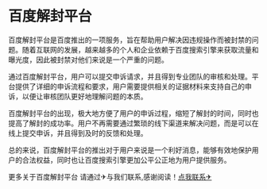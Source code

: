 # 百度解封平台

百度解封平台是百度推出的一项服务，旨在帮助用户解决因违规操作而被封禁的问题。随着互联网的发展，越来越多的个人和企业依赖于百度搜索引擎来获取流量和曝光度，因此被封禁对他们来说是一个严重的问题。

通过百度解封平台，用户可以提交申诉请求，并且得到专业团队的审核和处理。平台提供了详细的申诉流程和要求，用户需要提供相关的证据材料来支持自己的申诉，以便让审核团队更好地理解问题的本质。

百度解封平台的出现，极大地方便了用户的申诉过程，缩短了解封的时间，同时也提高了解封的成功率。用户不再需要通过繁琐的线下渠道来解决问题，而是可以在线上提交申诉，并且得到及时的反馈和处理。

总的来说，百度解封平台的推出对于用户来说是一个利好消息，能够有效地保护用户的合法权益，同时也让百度搜索引擎更加公平公正地为用户提供服务。

更多关于百度解封平台 请通过✈与我们联系,感谢阅读！[点我联系✈](https://ac.G208.com)